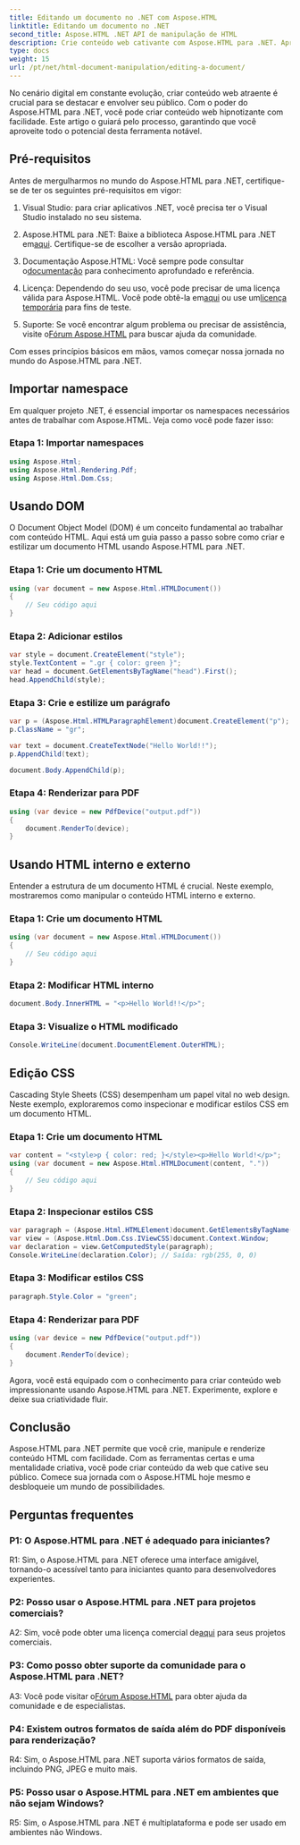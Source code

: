 ```yaml
---
title: Editando um documento no .NET com Aspose.HTML
linktitle: Editando um documento no .NET
second_title: Aspose.HTML .NET API de manipulação de HTML
description: Crie conteúdo web cativante com Aspose.HTML para .NET. Aprenda a manipular HTML, CSS e muito mais.
type: docs
weight: 15
url: /pt/net/html-document-manipulation/editing-a-document/
---
```


No cenário digital em constante evolução, criar conteúdo web atraente é crucial para se destacar e envolver seu público. Com o poder do Aspose.HTML para .NET, você pode criar conteúdo web hipnotizante com facilidade. Este artigo o guiará pelo processo, garantindo que você aproveite todo o potencial desta ferramenta notável.

## Pré-requisitos

Antes de mergulharmos no mundo do Aspose.HTML para .NET, certifique-se de ter os seguintes pré-requisitos em vigor:

1. Visual Studio: para criar aplicativos .NET, você precisa ter o Visual Studio instalado no seu sistema.

2. Aspose.HTML para .NET: Baixe a biblioteca Aspose.HTML para .NET em[aqui](https://releases.aspose.com/html/net/). Certifique-se de escolher a versão apropriada.

3.  Documentação Aspose.HTML: Você sempre pode consultar o[documentação](https://reference.aspose.com/html/net/) para conhecimento aprofundado e referência.

4.  Licença: Dependendo do seu uso, você pode precisar de uma licença válida para Aspose.HTML. Você pode obtê-la em[aqui](https://purchase.aspose.com/buy) ou use um[licença temporária](https://purchase.aspose.com/temporary-license/) para fins de teste.

5.  Suporte: Se você encontrar algum problema ou precisar de assistência, visite o[Fórum Aspose.HTML](https://forum.aspose.com/) para buscar ajuda da comunidade.

Com esses princípios básicos em mãos, vamos começar nossa jornada no mundo do Aspose.HTML para .NET.

## Importar namespace

Em qualquer projeto .NET, é essencial importar os namespaces necessários antes de trabalhar com Aspose.HTML. Veja como você pode fazer isso:

### Etapa 1: Importar namespaces

```csharp
using Aspose.Html;
using Aspose.Html.Rendering.Pdf;
using Aspose.Html.Dom.Css;
```

## Usando DOM

O Document Object Model (DOM) é um conceito fundamental ao trabalhar com conteúdo HTML. Aqui está um guia passo a passo sobre como criar e estilizar um documento HTML usando Aspose.HTML para .NET.

### Etapa 1: Crie um documento HTML

```csharp
using (var document = new Aspose.Html.HTMLDocument())
{
    // Seu código aqui
}
```

### Etapa 2: Adicionar estilos

```csharp
var style = document.CreateElement("style");
style.TextContent = ".gr { color: green }";
var head = document.GetElementsByTagName("head").First();
head.AppendChild(style);
```

### Etapa 3: Crie e estilize um parágrafo

```csharp
var p = (Aspose.Html.HTMLParagraphElement)document.CreateElement("p");
p.ClassName = "gr";

var text = document.CreateTextNode("Hello World!!");
p.AppendChild(text);

document.Body.AppendChild(p);
```

### Etapa 4: Renderizar para PDF

```csharp
using (var device = new PdfDevice("output.pdf"))
{
    document.RenderTo(device);
}
```

## Usando HTML interno e externo

Entender a estrutura de um documento HTML é crucial. Neste exemplo, mostraremos como manipular o conteúdo HTML interno e externo.

### Etapa 1: Crie um documento HTML

```csharp
using (var document = new Aspose.Html.HTMLDocument())
{
    // Seu código aqui
}
```

### Etapa 2: Modificar HTML interno

```csharp
document.Body.InnerHTML = "<p>Hello World!!</p>";
```

### Etapa 3: Visualize o HTML modificado

```csharp
Console.WriteLine(document.DocumentElement.OuterHTML);
```

## Edição CSS

Cascading Style Sheets (CSS) desempenham um papel vital no web design. Neste exemplo, exploraremos como inspecionar e modificar estilos CSS em um documento HTML.

### Etapa 1: Crie um documento HTML

```csharp
var content = "<style>p { color: red; }</style><p>Hello World!</p>";
using (var document = new Aspose.Html.HTMLDocument(content, "."))
{
    // Seu código aqui
}
```

### Etapa 2: Inspecionar estilos CSS

```csharp
var paragraph = (Aspose.Html.HTMLElement)document.GetElementsByTagName("p").First();
var view = (Aspose.Html.Dom.Css.IViewCSS)document.Context.Window;
var declaration = view.GetComputedStyle(paragraph);
Console.WriteLine(declaration.Color); // Saída: rgb(255, 0, 0)
```

### Etapa 3: Modificar estilos CSS

```csharp
paragraph.Style.Color = "green";
```

### Etapa 4: Renderizar para PDF

```csharp
using (var device = new PdfDevice("output.pdf"))
{
    document.RenderTo(device);
}
```

Agora, você está equipado com o conhecimento para criar conteúdo web impressionante usando Aspose.HTML para .NET. Experimente, explore e deixe sua criatividade fluir.

## Conclusão

Aspose.HTML para .NET permite que você crie, manipule e renderize conteúdo HTML com facilidade. Com as ferramentas certas e uma mentalidade criativa, você pode criar conteúdo da web que cative seu público. Comece sua jornada com o Aspose.HTML hoje mesmo e desbloqueie um mundo de possibilidades.

## Perguntas frequentes

### P1: O Aspose.HTML para .NET é adequado para iniciantes?

R1: Sim, o Aspose.HTML para .NET oferece uma interface amigável, tornando-o acessível tanto para iniciantes quanto para desenvolvedores experientes.

### P2: Posso usar o Aspose.HTML para .NET para projetos comerciais?

 A2: Sim, você pode obter uma licença comercial de[aqui](https://purchase.aspose.com/buy) para seus projetos comerciais.

### P3: Como posso obter suporte da comunidade para o Aspose.HTML para .NET?

 A3: Você pode visitar o[Fórum Aspose.HTML](https://forum.aspose.com/) para obter ajuda da comunidade e de especialistas.

### P4: Existem outros formatos de saída além do PDF disponíveis para renderização?

R4: Sim, o Aspose.HTML para .NET suporta vários formatos de saída, incluindo PNG, JPEG e muito mais.

### P5: Posso usar o Aspose.HTML para .NET em ambientes que não sejam Windows?

R5: Sim, o Aspose.HTML para .NET é multiplataforma e pode ser usado em ambientes não Windows.